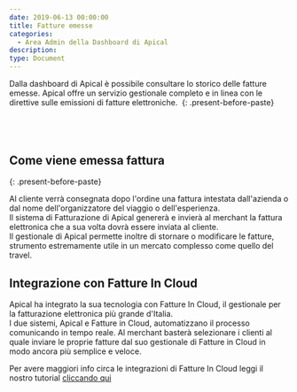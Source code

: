 ```yaml
---
date: 2019-06-13 00:00:00
title: Fatture emesse
categories:
  - Area Admin della Dashboard di Apical
description:
type: Document
---
```


Dalla dashboard di Apical &egrave; possibile consultare lo storico delle fatture emesse. Apical offre un servizio gestionale completo e in linea con le direttive sulle emissioni di fatture elettroniche.&nbsp;
{: .present-before-paste}

## &nbsp;

## Come viene emessa fattura
{: .present-before-paste}

Al cliente verr&agrave; consegnata dopo l'ordine una fattura intestata dall'azienda o dal nome dell'organizzatore del viaggio o dell'esperienza.&nbsp;<br>Il sistema di Fatturazione di Apical generer&agrave; e invier&agrave; al merchant la fattura elettronica che a sua volta dovr&agrave; essere inviata al cliente.&nbsp;<br>Il gestionale di Apical permette inoltre di stornare o modificare le fatture, strumento estremamente utile in un mercato complesso come quello del travel.&nbsp;

## Integrazione con Fatture In Cloud

Apical ha integrato la sua tecnologia con Fatture In Cloud, il gestionale per la fatturazione elettronica pi&ugrave; grande d'Italia.&nbsp;<br>I due sistemi, Apical e Fatture in Cloud, automatizzano il processo comunicando in tempo reale. Al merchant baster&agrave; selezionare i clienti al quale inviare le proprie fatture dal suo gestionale di Fatture in Cloud in modo ancora pi&ugrave; semplice e veloce.&nbsp;

Per avere maggiori info circa le integrazioni di Fatture In Cloud leggi il nostro tutorial [cliccando qui](https://support.apical.org/amministrazione/fatturazione-elttronica/)